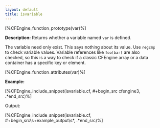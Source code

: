 ```yaml
---
layout: default
title: isvariable
---
```


[%CFEngine_function_prototype(var)%]

**Description:** Returns whether a variable named `var` is defined.

The variable need only exist. This says nothing about its value. Use
`regcmp` to check variable values. Variable references like `foo[bar]`
are also checked, so this is a way to check if a classic CFEngine
array or a data container has a specific key or element.

[%CFEngine_function_attributes(var)%]

**Example:**

[%CFEngine_include_snippet(isvariable.cf, #\+begin_src cfengine3, .*end_src)%]

Output:

[%CFEngine_include_snippet(isvariable.cf, #\+begin_src\s+example_output\s*, .*end_src)%]
